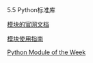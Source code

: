 5.5 Python标准库

[模块的官网文档](http://docs.python.org/3/library)

[模块使用指南](https://docs.python.org/3.6/tutorial/stdlib.html)

[Python Module of the Week](http://pymotw.com/2/contents.html)